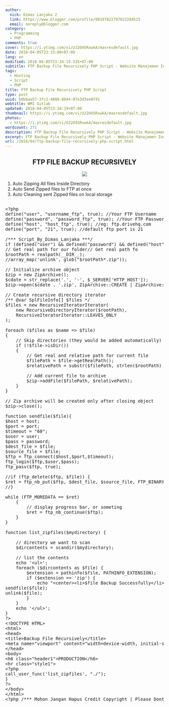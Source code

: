 ```yaml
---
author:
  nick: Dimas Lanjaka 2
  link: https://www.blogger.com/profile/08197822797622284515
  email: noreply@blogger.com
category:
  - Programming
  - PHP
comments: true
cover: https://i.ytimg.com/vi/UJ2O4SRxwkA/maxresdefault.jpg
date: 2018-04-05T23:33:00+07:00
lang: en
modified: 2018-04-05T23:34:19.535+07:00
subtitle: FTP Backup File Recursively PHP Script - Website Manajemen Indonesia
tags:
  - Hosting
  - Script
  - PHP
title: FTP Backup File Recursively PHP Script
type: post
uuid: b0bbaa57-3fc2-4888-8b44-07e3d3ee0f41
webtitle: WMI Gitlab
updated: 2018-04-05T23:34:19+07:00
thumbnail: https://i.ytimg.com/vi/UJ2O4SRxwkA/maxresdefault.jpg
photos:
  - https://i.ytimg.com/vi/UJ2O4SRxwkA/maxresdefault.jpg
wordcount: 271
description: FTP Backup File Recursively PHP Script - Website Manajemen Indonesia
excerpt: FTP Backup File Recursively PHP Script - Website Manajemen Indonesia
url: /2018/04/ftp-backup-file-recursively-php-script.html
---
```


<center><h2>FTP FILE BACKUP RECURSIVELY</h2><div><img src="https://i.ytimg.com/vi/UJ2O4SRxwkA/maxresdefault.jpg"></div></center> <ol><li>Auto Zipping All files Inside Directory</li><li>Auto Send Zipped files to FTP at once</li><li>Auto Cleaning sent Zipped files on local storage</li></ol><pre rel="copyright script"><br>&lt;?php<br>define("user", "username_ftp", true); //Your FTP Username<br>define("password", "password_ftp", true); //Your FTP Password<br>define("host", "host_ftp", true); //eg: ftp.drivehq.com<br>define("port", "21", true); //default ftp port is 21<br><br>/*** Script_By_Dimas_Lanjaka ***/<br>if (defined("user") &amp;&amp; defined("password") &amp;&amp; defined("host")){<br>// Get real path for our folder// Get real path fo <br>$rootPath = realpath(__DIR__);<br>//array_map('unlink', glob("$rootPath*.zip"));<br><br>// Initialize archive object<br>$zip = new ZipArchive();<br>$cdate = str_replace('.', '-', $_SERVER['HTTP_HOST']);<br>$zip-&gt;open($cdate . '.zip', ZipArchive::CREATE | ZipArchive::OVERWRITE);<br><br>// Create recursive directory iterator<br>/** @var SplFileInfo[] $files */<br>$files = new RecursiveIteratorIterator(<br>    new RecursiveDirectoryIterator($rootPath),<br>    RecursiveIteratorIterator::LEAVES_ONLY<br>);<br><br>foreach ($files as $name =&gt; $file)<br>{<br>    // Skip directories (they would be added automatically)<br>    if (!$file-&gt;isDir())<br>    {<br>        // Get real and relative path for current file<br>        $filePath = $file-&gt;getRealPath();<br>        $relativePath = substr($filePath, strlen($rootPath) + 1);<br><br>        // Add current file to archive<br>        $zip-&gt;addFile($filePath, $relativePath);<br>    }<br>}<br><br>// Zip archive will be created only after closing object<br>$zip-&gt;close();<br><br>function sendfile($file){<br>$host = host;<br>$port = port;<br>$timeout = "60";<br>$user = user;<br>$pass = password;<br>$dest_file = $file;<br>$source_file = $file;<br>$ftp = ftp_connect($host,$port,$timeout);<br>ftp_login($ftp,$user,$pass);<br>ftp_pasv($ftp, true);<br><br>//if (ftp_delete($ftp, $file)) {<br>$ret = ftp_nb_put($ftp, $dest_file, $source_file, FTP_BINARY, FTP_AUTORESUME);<br>//}<br><br>while (FTP_MOREDATA == $ret)<br>    {<br>        // display progress bar, or someting<br>        $ret = ftp_nb_continue($ftp);<br>    }<br>}<br><br>function list_zipfiles($mydirectory) {<br><br>    // directory we want to scan<br>    $dircontents = scandir($mydirectory);<br><br>    // list the contents<br>    echo '&lt;ul&gt;';<br>    foreach ($dircontents as $file) {<br>        $extension = pathinfo($file, PATHINFO_EXTENSION);<br>        if ($extension == 'zip') {<br>            echo "&lt;center&gt;&lt;li&gt;$file Backup Successfully&lt;/li&gt;&lt;/center&gt;";<br>sendfile($file);<br>unlink($file);<br>        }<br>    }<br>    echo '&lt;/ul&gt;';<br>}<br>?&gt;<br>&lt;!DOCTYPE HTML&gt;<br>&lt;html&gt;<br>&lt;head&gt;<br>&lt;title&gt;Backup File Recursively&lt;/title&gt;<br>&lt;meta name="viewport" content="width=device-width, initial-scale=1.0"&gt;<br>&lt;/head&gt;<br>&lt;body&gt;<br>&lt;h6 class="header1"&gt;PRODUCTION&lt;/h6&gt;<br>&lt;hr class="style1"&gt;<br>&lt;?php<br>call_user_func('list_zipfiles', "./");<br>}<br>?&gt;<br>&lt;/body&gt;<br>&lt;/html&gt;<br>&lt;?php /*** Mohon Jangan Hapus Credit Copyright | Please Dont Remove Copyright Credits ***/ ?&gt;<br></pre>
